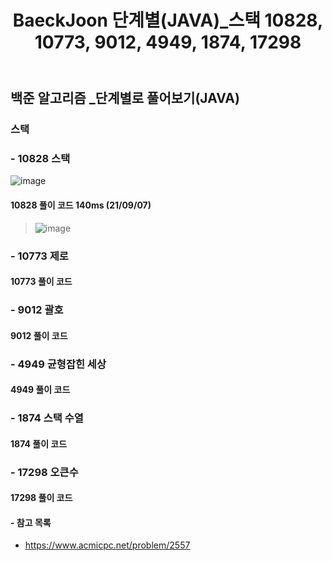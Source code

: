 ﻿---
layout: single
title: "BaeckJoon 단계별(JAVA)_스택 10828, 10773, 9012, 4949, 1874, 17298"
read_time: true
categories: 
 - BaeckJoon 
tags: 
 - Algorithm
 - BaeckJoon 
last_modified_at: '2021-09-06 23:32:00 +0800'
toc: true
toc_sticky: true
toc_label: 목차
---
## 백준 알고리즘 _단계별로 풀어보기(JAVA)
### 스택
### - 10828 스택
![image](https://user-images.githubusercontent.com/66898243/132350745-225336dc-0ab7-488d-9543-f65e66a3f6a0.png)

#### 10828 풀이 코드 140ms (21/09/07)
>  ![image](https://user-images.githubusercontent.com/66898243/132353048-666f3a37-d310-4084-befa-ce64662ff91a.png)

### - 10773 제로

#### 10773 풀이 코드
>  
 
### - 9012 괄호

#### 9012 풀이 코드
>  
 
### - 4949 균형잡힌 세상	

#### 4949 풀이 코드
>  
 
### - 1874 스택 수열	

#### 1874 풀이 코드
>   
### - 17298 오큰수

#### 17298 풀이 코드
>

#### - 참고 목록
- https://www.acmicpc.net/problem/2557